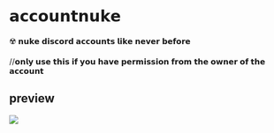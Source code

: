 # 𝗮𝗰𝗰𝗼𝘂𝗻𝘁𝗻𝘂𝗸𝗲

☢️ 𝗻𝘂𝗸𝗲 𝗱𝗶𝘀𝗰𝗼𝗿𝗱 𝗮𝗰𝗰𝗼𝘂𝗻𝘁𝘀 𝗹𝗶𝗸𝗲 𝗻𝗲𝘃𝗲𝗿 𝗯𝗲𝗳𝗼𝗿𝗲

//𝗼𝗻𝗹𝘆 𝘂𝘀𝗲 𝘁𝗵𝗶𝘀 𝗶𝗳 𝘆𝗼𝘂 𝗵𝗮𝘃𝗲 𝗽𝗲𝗿𝗺𝗶𝘀𝘀𝗶𝗼𝗻 𝗳𝗿𝗼𝗺 𝘁𝗵𝗲 𝗼𝘄𝗻𝗲𝗿 𝗼𝗳 𝘁𝗵𝗲 𝗮𝗰𝗰𝗼𝘂𝗻𝘁

## preview<br>
![](https://cdn.discordapp.com/attachments/750750380794839164/766062950389383198/unknown.png)
